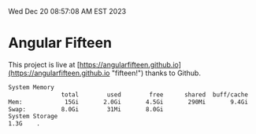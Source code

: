 Wed Dec 20 08:57:08 AM EST 2023

# Angular Fifteen


This project is live at [https://angularfifteen.github.io](https://angularfifteen.github.io "fifteen!") thanks to Github.

```bash
System Memory
               total        used        free      shared  buff/cache   available
Mem:            15Gi       2.0Gi       4.5Gi       290Mi       9.4Gi        13Gi
Swap:          8.0Gi        31Mi       8.0Gi
System Storage
1.3G	.
```
```bash
